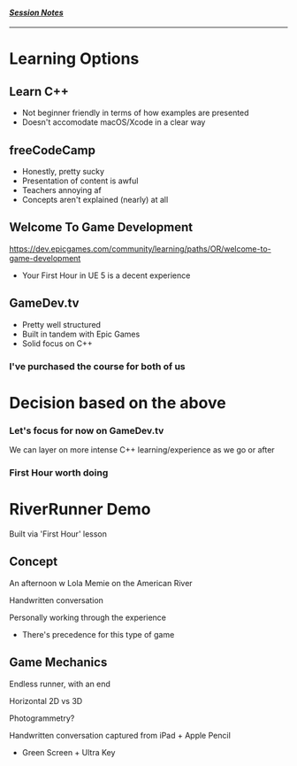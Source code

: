 #### *[Session Notes](./README.md)*
---

# Learning Options
## Learn C++
- Not beginner friendly in terms of how examples are presented
- Doesn't accomodate macOS/Xcode in a clear way



## freeCodeCamp
- Honestly, pretty sucky
- Presentation of content is awful
- Teachers annoying af
- Concepts aren't explained (nearly) at all



## Welcome To Game Development
https://dev.epicgames.com/community/learning/paths/OR/welcome-to-game-development

- Your First Hour in UE 5 is a decent experience



## GameDev.tv
- Pretty well structured
- Built in tandem with Epic Games
- Solid focus on C++

### I've purchased the course for both of us




# Decision based on the above
### Let's focus for now on GameDev.tv
We can layer on more intense C++ learning/experience as we go or after


### First Hour worth doing




# RiverRunner Demo
Built via 'First Hour' lesson


## Concept
An afternoon w Lola Memie on the American River

Handwritten conversation

Personally working through the experience
- There's precedence for this type of game


## Game Mechanics
Endless runner, with an end

Horizontal 2D vs 3D

Photogrammetry?

Handwritten conversation captured from iPad + Apple Pencil
- Green Screen + Ultra Key

